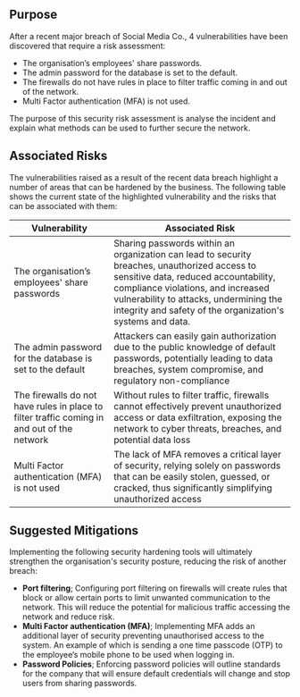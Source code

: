 ## Purpose
After a recent major breach of Social Media Co., 4 vulnerabilities have been discovered that require a risk assessment:
- The organisation’s employees' share passwords.
- The admin password for the database is set to the default.
- The firewalls do not have rules in place to filter traffic coming in and out of the network.
- Multi Factor authentication (MFA) is not used. 

The purpose of this security risk assessment is analyse the incident and explain what methods can be used to further secure the network.

## Associated Risks
The vulnerabilities raised as a result of the recent data breach highlight a number of areas that can be hardened by the business. The following table shows the current state of the highlighted vulnerability and the risks that can be associated with them:

|            Vulnerability                 |               Associated Risk            |
|-------------------------------------------|------------------------------------------|
|  The organisation’s employees' share passwords  |   Sharing passwords within an organization can lead to security breaches, unauthorized access to sensitive data, reduced accountability, compliance violations, and increased vulnerability to attacks, undermining the integrity and safety of the organization's systems and data.    |
|  The admin password for the database is set to the default  |   Attackers can easily gain authorization due to the public knowledge of default passwords, potentially leading to data breaches, system compromise, and regulatory non-compliance  |
|  The firewalls do not have rules in place to filter traffic coming in and out of the network  |  Without rules to filter traffic, firewalls cannot effectively prevent unauthorized access or data exfiltration, exposing the network to cyber threats, breaches, and potential data loss  |
|  Multi Factor authentication (MFA) is not used  |  The lack of MFA removes a critical layer of security, relying solely on passwords that can be easily stolen, guessed, or cracked, thus significantly simplifying unauthorized access  |

## Suggested Mitigations

Implementing the following security hardening tools will ultimately strengthen the organisation's security posture, reducing the risk of another breach:
- <b>Port filtering</b>; Configuring port filtering on firewalls will create rules that block or allow certain ports to limit unwanted communication to the network. This will reduce the potential for malicious traffic accessing the network and reduce risk.
- <b>Multi Factor authentication (MFA)</b>; Implementing MFA adds an additional layer of security preventing unauthorised access to the system. An example of which is sending a one time passcode (OTP) to the employee’s mobile phone to be used when logging in.
- <b>Password Policies</b>; Enforcing password policies will outline standards for the company that will ensure default credentials will change and stop users from sharing passwords.


